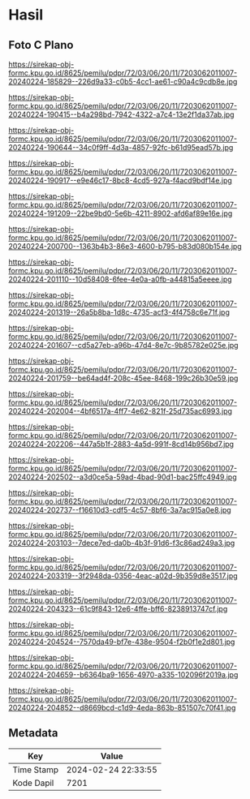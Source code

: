 # Hasil

## Foto C Plano

https://sirekap-obj-formc.kpu.go.id/8625/pemilu/pdpr/72/03/06/20/11/7203062011007-20240224-185829--226d9a33-c0b5-4cc1-ae61-c90a4c9cdb8e.jpg

https://sirekap-obj-formc.kpu.go.id/8625/pemilu/pdpr/72/03/06/20/11/7203062011007-20240224-190415--b4a298bd-7942-4322-a7c4-13e2f1da37ab.jpg

https://sirekap-obj-formc.kpu.go.id/8625/pemilu/pdpr/72/03/06/20/11/7203062011007-20240224-190644--34c0f9ff-4d3a-4857-92fc-b61d95ead57b.jpg

https://sirekap-obj-formc.kpu.go.id/8625/pemilu/pdpr/72/03/06/20/11/7203062011007-20240224-190917--e9e46c17-8bc8-4cd5-927a-f4acd9bdf14e.jpg

https://sirekap-obj-formc.kpu.go.id/8625/pemilu/pdpr/72/03/06/20/11/7203062011007-20240224-191209--22be9bd0-5e6b-4211-8902-afd6af89e16e.jpg

https://sirekap-obj-formc.kpu.go.id/8625/pemilu/pdpr/72/03/06/20/11/7203062011007-20240224-200700--1363b4b3-86e3-4600-b795-b83d080b154e.jpg

https://sirekap-obj-formc.kpu.go.id/8625/pemilu/pdpr/72/03/06/20/11/7203062011007-20240224-201110--10d58408-6fee-4e0a-a0fb-a44815a5eeee.jpg

https://sirekap-obj-formc.kpu.go.id/8625/pemilu/pdpr/72/03/06/20/11/7203062011007-20240224-201319--26a5b8ba-1d8c-4735-acf3-4f4758c6e71f.jpg

https://sirekap-obj-formc.kpu.go.id/8625/pemilu/pdpr/72/03/06/20/11/7203062011007-20240224-201607--cd5a27eb-a96b-47d4-8e7c-9b85782e025e.jpg

https://sirekap-obj-formc.kpu.go.id/8625/pemilu/pdpr/72/03/06/20/11/7203062011007-20240224-201759--be64ad4f-208c-45ee-8468-199c26b30e59.jpg

https://sirekap-obj-formc.kpu.go.id/8625/pemilu/pdpr/72/03/06/20/11/7203062011007-20240224-202004--4bf6517a-4ff7-4e62-821f-25d735ac6993.jpg

https://sirekap-obj-formc.kpu.go.id/8625/pemilu/pdpr/72/03/06/20/11/7203062011007-20240224-202206--447a5b1f-2883-4a5d-991f-8cd14b956bd7.jpg

https://sirekap-obj-formc.kpu.go.id/8625/pemilu/pdpr/72/03/06/20/11/7203062011007-20240224-202502--a3d0ce5a-59ad-4bad-90d1-bac25ffc4949.jpg

https://sirekap-obj-formc.kpu.go.id/8625/pemilu/pdpr/72/03/06/20/11/7203062011007-20240224-202737--f16610d3-cdf5-4c57-8bf6-3a7ac915a0e8.jpg

https://sirekap-obj-formc.kpu.go.id/8625/pemilu/pdpr/72/03/06/20/11/7203062011007-20240224-203103--7dece7ed-da0b-4b3f-91d6-f3c86ad249a3.jpg

https://sirekap-obj-formc.kpu.go.id/8625/pemilu/pdpr/72/03/06/20/11/7203062011007-20240224-203319--3f2948da-0356-4eac-a02d-9b359d8e3517.jpg

https://sirekap-obj-formc.kpu.go.id/8625/pemilu/pdpr/72/03/06/20/11/7203062011007-20240224-204323--61c9f843-12e6-4ffe-bff6-8238913747cf.jpg

https://sirekap-obj-formc.kpu.go.id/8625/pemilu/pdpr/72/03/06/20/11/7203062011007-20240224-204524--7570da49-bf7e-438e-9504-f2b0f1e2d801.jpg

https://sirekap-obj-formc.kpu.go.id/8625/pemilu/pdpr/72/03/06/20/11/7203062011007-20240224-204659--b6364ba9-1656-4970-a335-102096f2019a.jpg

https://sirekap-obj-formc.kpu.go.id/8625/pemilu/pdpr/72/03/06/20/11/7203062011007-20240224-204852--d8669bcd-c1d9-4eda-863b-851507c70f41.jpg


## Metadata

| Key        | Value               |
| ---------- | ------------------- |
| Time Stamp | 2024-02-24 22:33:55 |
| Kode Dapil | 7201                |



